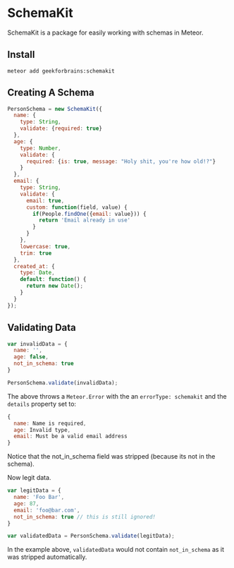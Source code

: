 SchemaKit
=========

SchemaKit is a package for easily working with schemas in Meteor.


Install
-------

```
meteor add geekforbrains:schemakit
```

Creating A Schema
-----------------

```javascript
PersonSchema = new SchemaKit({
  name: {
    type: String,
    validate: {required: true}
  },
  age: {
    type: Number,
    validate: {
      required: {is: true, message: "Holy shit, you're how old!?"}
    }
  },
  email: {
    type: String,
    validate: {
      email: true,
      custom: function(field, value) {
        if(People.findOne({email: value})) {
          return 'Email already in use'
        }
      }
    },
    lowercase: true,
    trim: true
  },
  created_at: {
    type: Date,
    default: function() {
      return new Date();
    }
  }
});
```

Validating Data
---------------

```javascript
var invalidData = {
  name: '',
  age: false,
  not_in_schema: true
}

PersonSchema.validate(invalidData);
```

The above throws a `Meteor.Error` with the an `errorType: schemakit` and the
`details` property set to:

```javascript
{
  name: Name is required,
  age: Invalid type,
  email: Must be a valid email address
}
```

Notice that the not_in_schema field was stripped (because its not in the schema).

Now legit data.

```javascript
var legitData = {
  name: 'Foo Bar',
  age: 87,
  email: 'foo@bar.com',
  not_in_schema: true // this is still ignored!
}

var validatedData = PersonSchema.validate(legitData);
```

In the example above, `validatedData` would not contain `not_in_schema` as it
was stripped automatically.
